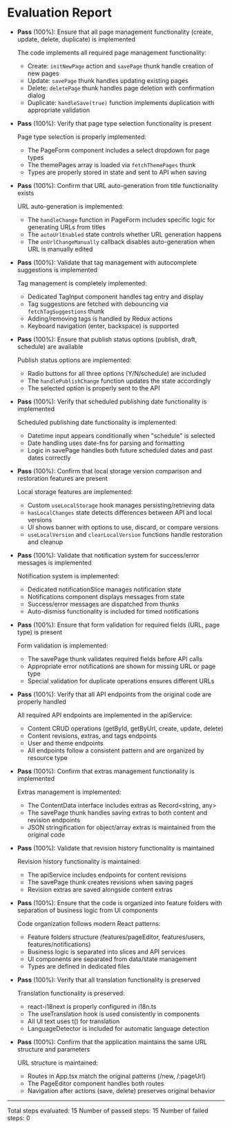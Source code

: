# Evaluation Report

- **Pass** (100%): Ensure that all page management functionality (create, update, delete, duplicate) is implemented
  
  The code implements all required page management functionality:
  - Create: `initNewPage` action and `savePage` thunk handle creation of new pages
  - Update: `savePage` thunk handles updating existing pages
  - Delete: `deletePage` thunk handles page deletion with confirmation dialog
  - Duplicate: `handleSave(true)` function implements duplication with appropriate validation

- **Pass** (100%): Verify that page type selection functionality is present
  
  Page type selection is properly implemented:
  - The PageForm component includes a select dropdown for page types
  - The themePages array is loaded via `fetchThemePages` thunk
  - Types are properly stored in state and sent to API when saving

- **Pass** (100%): Confirm that URL auto-generation from title functionality exists
  
  URL auto-generation is implemented:
  - The `handleChange` function in PageForm includes specific logic for generating URLs from titles
  - The `autoUrlEnabled` state controls whether URL generation happens
  - The `onUrlChangeManually` callback disables auto-generation when URL is manually edited

- **Pass** (100%): Validate that tag management with autocomplete suggestions is implemented
  
  Tag management is completely implemented:
  - Dedicated TagInput component handles tag entry and display
  - Tag suggestions are fetched with debouncing via `fetchTagSuggestions` thunk
  - Adding/removing tags is handled by Redux actions
  - Keyboard navigation (enter, backspace) is supported

- **Pass** (100%): Ensure that publish status options (publish, draft, schedule) are available
  
  Publish status options are implemented:
  - Radio buttons for all three options (Y/N/schedule) are included
  - The `handlePublishChange` function updates the state accordingly
  - The selected option is properly sent to the API

- **Pass** (100%): Verify that scheduled publishing date functionality is implemented
  
  Scheduled publishing date functionality is implemented:
  - Datetime input appears conditionally when "schedule" is selected
  - Date handling uses date-fns for parsing and formatting
  - Logic in savePage handles both future scheduled dates and past dates correctly

- **Pass** (100%): Confirm that local storage version comparison and restoration features are present
  
  Local storage features are implemented:
  - Custom `useLocalStorage` hook manages persisting/retrieving data
  - `hasLocalChanges` state detects differences between API and local versions
  - UI shows banner with options to use, discard, or compare versions
  - `useLocalVersion` and `clearLocalVersion` functions handle restoration and cleanup

- **Pass** (100%): Validate that notification system for success/error messages is implemented
  
  Notification system is implemented:
  - Dedicated notificationSlice manages notification state
  - Notifications component displays messages from state
  - Success/error messages are dispatched from thunks
  - Auto-dismiss functionality is included for timed notifications

- **Pass** (100%): Ensure that form validation for required fields (URL, page type) is present
  
  Form validation is implemented:
  - The savePage thunk validates required fields before API calls
  - Appropriate error notifications are shown for missing URL or page type
  - Special validation for duplicate operations ensures different URLs

- **Pass** (100%): Verify that all API endpoints from the original code are properly handled
  
  All required API endpoints are implemented in the apiService:
  - Content CRUD operations (getById, getByUrl, create, update, delete)
  - Content revisions, extras, and tags endpoints
  - User and theme endpoints 
  - All endpoints follow a consistent pattern and are organized by resource type

- **Pass** (100%): Confirm that extras management functionality is implemented
  
  Extras management is implemented:
  - The ContentData interface includes extras as Record<string, any>
  - The savePage thunk handles saving extras to both content and revision endpoints
  - JSON stringification for object/array extras is maintained from the original code

- **Pass** (100%): Validate that revision history functionality is maintained
  
  Revision history functionality is maintained:
  - The apiService includes endpoints for content revisions
  - The savePage thunk creates revisions when saving pages
  - Revision extras are saved alongside content extras

- **Pass** (100%): Ensure that the code is organized into feature folders with separation of business logic from UI components
  
  Code organization follows modern React patterns:
  - Feature folders structure (features/pageEditor, features/users, features/notifications)
  - Business logic is separated into slices and API services
  - UI components are separated from data/state management
  - Types are defined in dedicated files

- **Pass** (100%): Verify that all translation functionality is preserved
  
  Translation functionality is preserved:
  - react-i18next is properly configured in i18n.ts
  - The useTranslation hook is used consistently in components
  - All UI text uses t() for translation
  - LanguageDetector is included for automatic language detection

- **Pass** (100%): Confirm that the application maintains the same URL structure and parameters
  
  URL structure is maintained:
  - Routes in App.tsx match the original patterns (/new, /:pageUrl)
  - The PageEditor component handles both routes
  - Navigation after actions (save, delete) preserves original behavior

---

Total steps evaluated: 15
Number of passed steps: 15
Number of failed steps: 0
